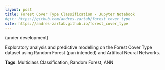 ```yaml
---
layout: post
title: Forest Cover Type Classification - Jupyter Notebook
#git: https://github.com/andres-zartab/forest_cover_type
site: https://andres-zartab.github.io/forest_cover_type
---
```

(under development)

Exploratory analysis and predictive modelling on the Forest Cover Type dataset using Random Forest (pun intended) and Artifical Neural Networks.

__Tags__: Multiclass Classification, Random Forest, ANN